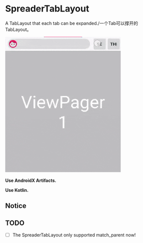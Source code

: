# SpreaderTabLayout

A TabLayout that each tab can be expanded./一个Tab可以撑开的TabLayout。

![sample](./graphics/sample.gif)

**Use AndroidX Artifacts.**

**Use Kotlin.**

## Notice

## TODO

- [ ] The SpreaderTabLayout only supported match_parent now!